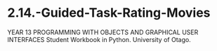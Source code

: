 # 2.14.-Guided-Task-Rating-Movies
YEAR 13 PROGRAMMING WITH OBJECTS AND GRAPHICAL USER INTERFACES Student Workbook in Python. University of Otago.
